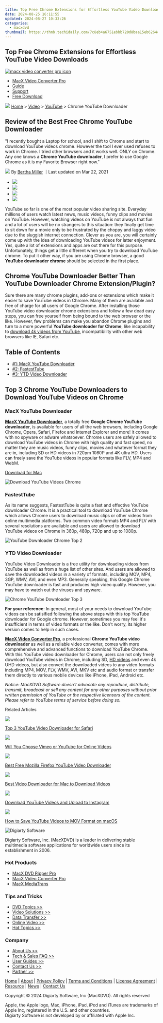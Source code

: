 ```yaml
---
title: Top Free Chrome Extensions for Effortless YouTube Video Downloads
date: 2024-08-25 16:11:55
updated: 2024-08-27 10:33:26
categories:
  - macxdvd
thumbnail: https://thmb.techidaily.com/7c8eb4a6751ebbb720d8baa15eb6264cc6e760acb0b1ed4fef37387dcca189b5.jpg
---
```


## Top Free Chrome Extensions for Effortless YouTube Video Downloads

[![macx video converter pro icon](https://www.macxdvd.com/mac-dvd-video-converter-how-to/../image-style/new-seo/icon11.png)](https://tools.techidaily.com/macxdvd/products/)

* [MacX Video Converter Pro](https://tools.techidaily.com/macxdvd/products/)
* [Guide](https://tools.techidaily.com/macxdvd/products/)
* [Support](https://tools.techidaily.com/macxdvd/products/)
* [Free Download](https://tools.techidaily.com/macxdvd/products/)



![](https://www.macxdvd.com/mac-dvd-video-converter-how-to/../image-style/new-seo/icon7.png) [Home](https://tools.techidaily.com/macxdvd/products/) \> [Video](https://tools.techidaily.com/macxdvd/products/) \> [YouTube](https://tools.techidaily.com/macxdvd/products/) \> Chrome YouTube Downloader

## Review of the Best Free Chrome YouTube Downloader 



"I recently bought a Laptop for school, and I shift to Chrome and start to download YouTube videos chrome. However the tool I ever used refuses to work in Chrome. I tried other browsers and it works well. ONLY on Chrome. Any one knows a **Chrome YouTube downloader**, I prefer to use Google Chrome as it is my Favorite Browser right now." 

![](https://www.macxdvd.com/mac-dvd-video-converter-how-to/../image-style/new-seo/icon6.png) By [Bertha Miller](https://www.linkedin.com/in/bertha-miller-7a324990/) ｜Last updated on Mar 22, 2021

* [![](https://www.macxdvd.com/mac-dvd-video-converter-how-to/../image-style/new-seo/share-fa.jpg)](https://www.facebook.com/sharer/sharer.php?u=https://www.macxdvd.com/mac-dvd-video-converter-how-to/youtube-downloader-chrome.htm)
* [![](https://www.macxdvd.com/mac-dvd-video-converter-how-to/../image-style/new-seo/share-tw.jpg)](https://twitter.com/intent/tweet?url=https://www.macxdvd.com/mac-dvd-video-converter-how-to/youtube-downloader-chrome.htm&text=)
* [![](https://www.macxdvd.com/mac-dvd-video-converter-how-to/../image-style/new-seo/share-email.jpg)](https://www.macxdvd.com/mac-dvd-video-converter-how-to/mailto:info@example.com?&subject=&body=https://www.macxdvd.com/mac-dvd-video-converter-how-to/youtube-downloader-chrome.htm)
* [![](https://www.macxdvd.com/mac-dvd-video-converter-how-to/../image-style/new-seo/share-in.jpg)](https://www.linkedin.com/shareArticle?mini=true&url=https://www.macxdvd.com/mac-dvd-video-converter-how-to/youtube-downloader-chrome.htm&title=&summary=&source=)

YouTube so far is one of the most popular video sharing site. Everyday millions of users watch latest news, music videos, funny clips and movies on YouTube. However, watching videos on YouTube is not always that fun and a lot of users will be no strangers to this situation: they finally get time to sit down for a movie only to be frustrated by the choppy and laggy video due to the sluggish internet connection. Clever as you are, you will certainly come up with the idea of downloading YouTube videos for latter enjoyment. Yes, quite a lot of extensions and apps are out there for this purpose. Unfortunately, things get a little different when you try to download YouTube chrome. To put it other way, if you are using Chrome browser, a good **YouTube downloader chrome** should be selected in the first place. 

## Chrome YouTube Downloader Better Than YouTube Downloader Chrome Extension/Plugin?

Sure there are many chrome plugins, add-ons or extensions which make it easier to save YouTube videos in Chrome. Many of them are available and free of charge for all users of Google Chrome. After installing those YouTube video downloader chrome extensions and follow a few dead easy steps, you can free yourself from being bound to the web browser or the like. However, few problems can make you abandon Chrome plugins and turn to a more powerful **YouTube downloader for Chrome**, like incapability to [download 4k videos from YouTube](https://tools.techidaily.com/macxdvd/products/), incompatibility with other web browsers like IE, Safari etc.

## Table of Contents

* [#1: MacX YouTube Downloader](https://tools.techidaily.com/macxdvd/products/)
* [#2: FastestTube](https://tools.techidaily.com/macxdvd/products/)
* [#3: YTD Video Downloader](https://tools.techidaily.com/macxdvd/products/)

## Top 3 Chrome YouTube Downloaders to Download YouTube Videos on Chrome 

### MacX YouTube Downloader

[**MacX YouTube Downloader**](https://tools.techidaily.com/macxdvd/products/), a totally free **Google Chrome YouTube downloader**, is available for users of all the web browsers, including Google Chrome, Opera, Safari, Firefox and Internet Explorer and more! It comes with no spyware or adware whatsoever. Chrome users are safely allowed to download YouTube videos in Chrome with high quality and fast speed, no matter they are music videos, funny clips, movies and whatever format they are in, including SD or HD videos in 720pm 1080P and 4K ultra HD. Users can freely save the YouTube videos in popular formats like FLV, MP4 and WebM.

[Download for Mac](https://tools.techidaily.com/macxdvd/products/) 

![Download YouTube Videos Chrome](https://www.macxdvd.com/mac-dvd-video-converter-how-to/../free-youtube-video-downloader-mac/article-image/2018-free-ytb-downloader-mac-2.jpg) 

### FastestTube 

As its name suggests, FastestTube is quite a fast and effective YouTube downloader Chrome. It is a practical tool to download YouTube Chrome which allows Chrome users to download music clips or other videos from online multimedia platforms. Two common video formats MP4 and FLV with several resolutions are available and users are allowed to download YouTube videos on Chrome in 360p, 480p, 720p and up to 1080p.

![YouTube Downloader Chrome Top 2](https://www.macxdvd.com/mac-dvd-video-converter-how-to/article-image/fastesttube.png) 

### YTD Video Downloader

YouTube Video Downloader is a free utility for downloading videos from YouTube as well as from a huge list of other sites. And users are allowed to save the downloaded videos in a variety of formats, including MOV, MP4, 3GP, WMV, AVI, and even MP3\. Generally speaking, this Google Chrome YouTube downloader is fast and produces high video quality. However, you may have to watch out the viruses and spyware.

![Chrome YouTube Downloader Top 3](https://www.macxdvd.com/mac-dvd-video-converter-how-to/article-image/ytd-video-downloader.png) 

**For your reference**: In general, most of your needs to download YouTube videos can be satisified following the above steps with this top YouTube downloader for Google chrome. However, sometimes you may feel it's insufficient in terms of video formats or the like. Don't worry, its higher version comes to help in such cases.

[**MacX Video Converter Pro**](https://tools.techidaily.com/macxdvd/products/), a professional **Chrome YouTube video downloader** as well as a reliable video converter, comes with more comprehensive and advanced functions to download YouTube Chrome. With this YouTube video downloader for Chrome, users can not only freely download YouTube videos in Chrome, including SD, [HD videos](https://tools.techidaily.com/macxdvd/products/) and even 4k UHD videos, but also convert the downloaded videos to any video formats including MP4, MOV, FLV, WMV, AVI, MKV etc and audio format or transfer them directly to various mobile devices like iPhone, iPad, Android etc. 

_Notice: MacXDVD Software doesn't advocate any reproduce, distribute, transmit, broadcast or sell any content for any other purposes without prior written permission of YouTube or the respective licensors of the content. Please refer to YouTube terms of service before doing so._ 



Related Articles

![](https://www.macxdvd.com/mac-dvd-video-converter-how-to/../image-style/new-seo/pic7.jpg)

[Top 3 YouTube Video Downloader for Safari](https://tools.techidaily.com/macxdvd/products/) 

![](https://www.macxdvd.com/mac-dvd-video-converter-how-to/../image-style/new-seo/pic6.jpg)

[Will You Choose Vimeo or YouTube for Online Videos](https://tools.techidaily.com/macxdvd/products/) 

![](https://www.macxdvd.com/mac-dvd-video-converter-how-to/../image-style/new-seo/pic5.jpg)

[Best Free Mozilla Firefox YouTube Video Downloader](https://tools.techidaily.com/macxdvd/products/) 

![](https://www.macxdvd.com/mac-dvd-video-converter-how-to/../image-style/new-seo/pic4.jpg)

[Best Video Downloader for Mac to Download Videos](https://tools.techidaily.com/macxdvd/products/) 

![](https://www.macxdvd.com/mac-dvd-video-converter-how-to/../image-style/new-seo/pic3.jpg)

[Download YouTube Videos and Upload to Instagram](https://tools.techidaily.com/macxdvd/products/) 

![](https://www.macxdvd.com/mac-dvd-video-converter-how-to/../image-style/new-seo/pic2.jpg)

[How to Save YouTube Videos to MOV Format on macOS](https://www.macxdvd.com/mac-dvd-video-converter-how-to/download-convert-youtube-videos-to-mov-on-mac.htm 
) 



![Digiarty Software](https://www.macxdvd.com/mac-dvd-video-converter-how-to/../icon/logo.png) 

Digiarty Software, Inc. (MacXDVD) is a leader in delivering stable multimedia software applications for worldwide users since its establishment in 2006.

### Hot Products

* [MacX DVD Ripper Pro](https://tools.techidaily.com/macxdvd/products/)
* [MacX Video Converter Pro](https://tools.techidaily.com/macxdvd/products/)
* [MacX MediaTrans](https://tools.techidaily.com/macxdvd/products/)

### Tips and Tricks

* [DVD Topics >>](https://tools.techidaily.com/macxdvd/products/)
* [Video Solutions >>](https://tools.techidaily.com/macxdvd/products/)
* [Data Transfer >>](https://tools.techidaily.com/macxdvd/products/)
* [Online Video >>](https://tools.techidaily.com/macxdvd/products/)
* [Hot Topics >>](https://tools.techidaily.com/macxdvd/products/)

### Company

* [About Us >>](https://tools.techidaily.com/macxdvd/products/)
* [Tech & Sales FAQ >>](https://tools.techidaily.com/macxdvd/products/)
* [User Guides >>](https://tools.techidaily.com/macxdvd/products/)
* [Contact Us >>](https://tools.techidaily.com/macxdvd/products/)
* [Partner >>](https://tools.techidaily.com/macxdvd/products/)



[Home](https://tools.techidaily.com/macxdvd/products/) | [About](https://tools.techidaily.com/macxdvd/products/) | [Privacy Policy](https://tools.techidaily.com/macxdvd/products/) | [Terms and Conditions](https://tools.techidaily.com/macxdvd/products/) | [License Agreement](https://tools.techidaily.com/macxdvd/products/) | [Resource](https://tools.techidaily.com/macxdvd/products/) | [News](https://tools.techidaily.com/macxdvd/products/) | [Contact Us](https://tools.techidaily.com/macxdvd/products/)

Copyright © 2024 Digiarty Software, Inc (MacXDVD). All rights reserved

Apple, the Apple logo, Mac, iPhone, iPad, iPod and iTunes are trademarks of Apple Inc, registered in the U.S. and other countries.  
Digiarty Software is not developed by or affiliated with Apple Inc.

<ins class="adsbygoogle"
     style="display:block"
     data-ad-format="autorelaxed"
     data-ad-client="ca-pub-7571918770474297"
     data-ad-slot="1223367746"></ins>



<ins class="adsbygoogle"
     style="display:block"
     data-ad-client="ca-pub-7571918770474297"
     data-ad-slot="8358498916"
     data-ad-format="auto"
     data-full-width-responsive="true"></ins>
